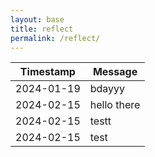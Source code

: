 ```yaml
---
layout: base
title: reflect
permalink: /reflect/
--- 
```

|   Timestamp   |    Message         |
|---------------|--------------------|
| 2024-01-19   | bdayyy |
| 2024-02-15    | hello there        |
| 2024-02-15    | testt    |
| 2024-02-15    | test  |